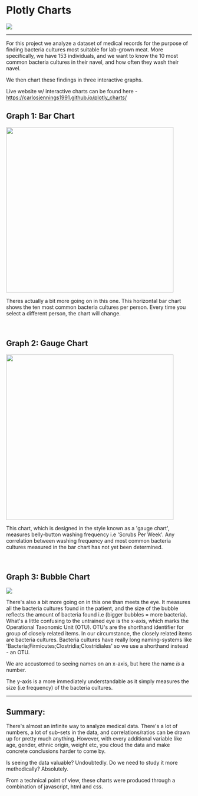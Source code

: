 # Plotly Charts
<img src="https://github.com/carlosjennings1991/plotly_charts/blob/main/medicalphoto.png">

---
For this project we analyze a dataset of medical records for the purpose of finding bacteria cultures most suitable for lab-grown meat. 
More specifically, we have 153 individuals, and we want to know the 10 most common bacteria cultures in their navel, and how often they wash their navel. 

We then chart these findings in three interactive graphs. 

Live website w/ interactive charts can be found here - https://carlosjennings1991.github.io/plotly_charts/

## Graph 1: Bar Chart

<img src="https://github.com/carlosjennings1991/plotly_charts/blob/main/bar%20chart.png" width="454" height="448">

Theres actually a bit more going on in this one. This horizontal bar chart shows the ten most common bacteria cultures per person. Every time you select a different person, the chart will change. 

<br>

## Graph 2: Gauge Chart

<img src="https://github.com/carlosjennings1991/plotly_charts/blob/main/gauge%20chart.png" width="454" height="448">

This chart, which is designed in the style known as a 'gauge chart', measures belly-button washing frequency i.e 'Scrubs Per Week'. 
Any correlation between washing frequency and most common bacteria cultures measured in the bar chart has not yet been determined. 

<br>

## Graph 3: Bubble Chart

<img src="https://github.com/carlosjennings1991/plotly_charts/blob/main/bubble%20chart.png">

There's also a bit more going on in this one than meets the eye. It measures all the bacteria cultures found in the patient, and the size of the bubble reflects the amount of bacteria found i.e (bigger bubbles = more bacteria). What's a little confusing to the untrained eye is the x-axis, which marks the Operational Taxonomic Unit (OTU). OTU's are the shorthand identifier for group of closely related items. In our circumstance, the closely related items are bacteria cultures. Bacteria cultures have really long naming-systems like 'Bacteria;Firmicutes;Clostridia;Clostridiales' so we use a shorthand instead - an OTU. 

We are accustomed to seeing names on an x-axis, but here the name *is* a number. 

The y-axis is a more immediately understandable as it simply measures the size (i.e frequency) of the bacteria cultures. 

---

## Summary: 

There's almost an infinite way to analyze medical data. There's a lot of numbers, a lot of sub-sets in the data, and correlations/ratios can be drawn up for pretty much anything. However, with every additional variable like age, gender, ethnic origin, weight etc, you cloud the data and make concrete conclusions harder to come by. 

Is seeing the data valuable? Undoubtedly. Do we need to study it more methodically? Absolutely. 

From a technical point of view, these charts were produced through a combination of javascript, html and css. 

  
